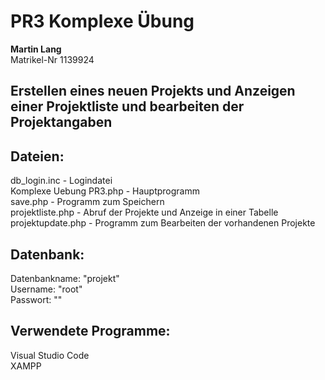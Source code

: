 <h1>PR3 Komplexe Übung</h1>

<b>Martin Lang</b>
<br> Matrikel-Nr 1139924 <br>

<h2>Erstellen eines neuen Projekts und Anzeigen einer Projektliste und bearbeiten der Projektangaben</h2>

<h2>Dateien:</h2>
db_login.inc - Logindatei <br>
Komplexe Uebung PR3.php - Hauptprogramm <br>
save.php - Programm zum Speichern <br>
projektliste.php - Abruf der Projekte und Anzeige in einer Tabelle <br>
projektupdate.php - Programm zum Bearbeiten der vorhandenen Projekte <br>

<h2>Datenbank:</h2>
Datenbankname: "projekt" <br>
Username: "root" <br>
Passwort: "" <br>

<h2>Verwendete Programme:</h2>
Visual Studio Code<br>
XAMPP
